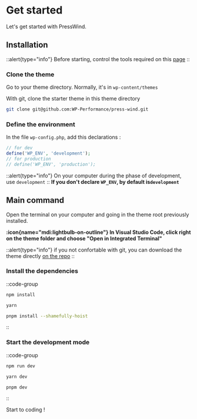 # Get started

Let's get started with PressWind.

## Installation

::alert{type="info"}
Before starting, control the tools required on this [page](/guide/)
::

### Clone the theme

Go to your theme directory.
Normally, it's in ```wp-content/themes```

With git, clone the starter theme in this theme directory

```bash
git clone git@github.com:WP-Performance/press-wind.git
```

### Define the environment

In the file ```wp-config.php```, add this declarations :

```php
// for dev
define('WP_ENV', 'development');
// for production
// define('WP_ENV', 'production');
```

::alert{type="info"}
On your computer during the phase of development, use ```development```
::
**If you don't declare ```WP_ENV```, by default is```development```**


## Main command

Open the terminal on your computer and going in the theme root previously installed.

**:icon{name="mdi:lightbulb-on-outline"}  In Visual Studio Code, click right on the theme folder and choose "Open in Integrated Terminal"**


::alert{type="info"}
if you not confortable with git, you can download the theme directly [on the repo](https://github.com/WP-Performance/press-wind/archive/refs/heads/main.zip)
::


### Install the dependencies

::code-group
  ```bash [npm]
  npm install
  ```
  ```bash [yarn]
  yarn
  ```
  ```bash [pnpm]
  pnpm install --shamefully-hoist
  ```
::



### Start the development mode

::code-group
  ```bash [npm]
  npm run dev
  ```
  ```bash [yarn]
  yarn dev
  ```
  ```bash [pnpm]
  pnpm dev
  ```
::

Start to coding !